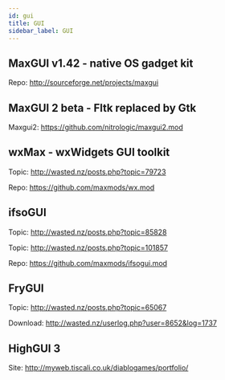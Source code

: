```yaml
---
id: gui
title: GUI
sidebar_label: GUI
---
```


## MaxGUI v1.42 - native OS gadget kit
Repo: http://sourceforge.net/projects/maxgui

## MaxGUI 2 beta - Fltk replaced by Gtk
Maxgui2: https://github.com/nitrologic/maxgui2.mod

## wxMax - wxWidgets GUI toolkit
Topic: http://wasted.nz/posts.php?topic=79723

Repo: https://github.com/maxmods/wx.mod

## ifsoGUI
Topic: http://wasted.nz/posts.php?topic=85828

Topic: http://wasted.nz/posts.php?topic=101857

Repo: https://github.com/maxmods/ifsogui.mod

## FryGUI
Topic: http://wasted.nz/posts.php?topic=65067

Download: http://wasted.nz/userlog.php?user=8652&log=1737

## HighGUI 3
Site: http://myweb.tiscali.co.uk/diablogames/portfolio/
